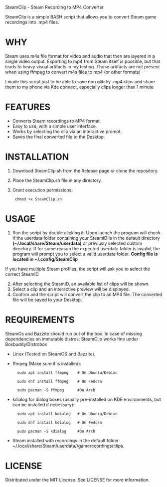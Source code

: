 SteamClip - Steam Recording to MP4 Converter

SteamClip is a simple BASH script that allows you to convert Steam game recordings into .mp4 files.

# **WHY**

Steam uses m4s file format for video and audio that then are layered in a single video output.
Exporting to mp4 from Steam itself is possible, but that leads to heavy visual artifacts in my testing.
Those artifacts are not present when using ffmpeg to convert m4s files to mp4 (or other formats)

I made this script just to be able to save non glitchy .mp4 clips and share them to my phone via Kde connect, especially clips longer than 1 minute


# **FEATURES**

* Converts Steam recordings to MP4 format.
* Easy to use, with a simple user interface.
* Works by selecting the clip via an interactive prompt.
* Saves the final converted file to the Desktop.

# **INSTALLATION**

1. Download SteamClip.sh from the Release page or clone the repository.
2. Place the SteamClip.sh file in any directory.
3. Grant execution permissions:

        chmod +x SteamClip.sh

# **USAGE**

1. Run the script by double clicking it. Upon launch the program will check if the userdata folder containing your SteamID
is in the default directory **(~/.local/share/Steam/userdata)** or previusly selected custom directory.
If for some reason the expected userdata folder is invalid, the program will prompt you to select a valid userdata folder. **Config file is located in ~/.config/SteamClip**

If you have multiple Steam profiles, the script will ask you to select the correct SteamID
   
2. After selecting the SteamID, an available list of clips will be shown.
3. Select a clip and an interactive preview will be displayed.
4. Confirm and the script will convert the clip to an MP4 file.
   The converted file will be saved to your Desktop.

# **REQUIREMENTS**

SteamOs and Bazzite should run out of the box. In case of missing dependencies on immutable distros: SteamClip works fine under Boxbuddy/Distrobox

* Linux (Tested on SteamOS and Bazzite).
* ffmpeg (Make sure it is installed):

        sudo apt install ffmpeg    # On Ubuntu/Debian
  
        sudo dnf install ffmpeg    # On Fedora

        sudo pacman -S ffmpeg      #On Arch

* kdialog for dialog boxes (usually pre-installed on KDE environments, but can be installed if necessary):

        sudo apt install kdialog   # On Ubuntu/Debian
  
        sudo dnf install kdialog   # On Fedora

        sudo pacman -S kdialog     #On Arch

* Steam installed with recordings in the default folder ~/.local/share/Steam/userdata/<steamID>/gamerecordings/clips.

# **LICENSE**

Distributed under the MIT License. See LICENSE for more information.

